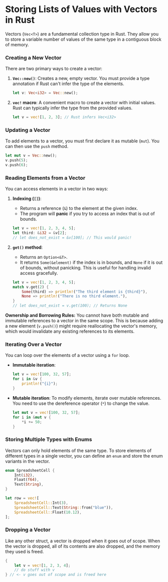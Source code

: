 # Storing Lists of Values with Vectors in Rust

Vectors (`Vec<T>`) are a fundamental collection type in Rust. They allow you to store a variable number of values of the same type in a contiguous block of memory.

### Creating a New Vector

There are two primary ways to create a vector:

1.  **`Vec::new()`**: Creates a new, empty vector. You must provide a type annotation if Rust can't infer the type of the elements.

    ```rust
    let v: Vec<i32> = Vec::new();
    ```

2.  **`vec!` macro**: A convenient macro to create a vector with initial values. Rust can typically infer the type from the provided values.

    ```rust
    let v = vec![1, 2, 3]; // Rust infers Vec<i32>
    ```

### Updating a Vector

To add elements to a vector, you must first declare it as mutable (`mut`). You can then use the `push` method.

```rust
let mut v = Vec::new();
v.push(5);
v.push(6);
```

### Reading Elements from a Vector

You can access elements in a vector in two ways:

1.  **Indexing (`[]`)**:

      * Returns a reference (`&`) to the element at the given index.
      * The program will **panic** if you try to access an index that is out of bounds.

    <!-- end list -->

    ```rust
    let v = vec![1, 2, 3, 4, 5];
    let third: &i32 = &v[2];
    // let does_not_exist = &v[100]; // This would panic!
    ```

2.  **`get()` method**:

      * Returns an `Option<&T>`.
      * It returns `Some(&element)` if the index is in bounds, and `None` if it is out of bounds, without panicking. This is useful for handling invalid access gracefully.

    <!-- end list -->

    ```rust
    let v = vec![1, 2, 3, 4, 5];
    match v.get(2) {
        Some(third) => println!("The third element is {third}"),
        None => println!("There is no third element."),
    }
    // let does_not_exist = v.get(100); // Returns None
    ```

**Ownership and Borrowing Rules:**
You cannot have both mutable and immutable references to a vector in the same scope. This is because adding a new element (`v.push()`) might require reallocating the vector's memory, which would invalidate any existing references to its elements.

### Iterating Over a Vector

You can loop over the elements of a vector using a `for` loop.

  * **Immutable iteration**:

    ```rust
    let v = vec![100, 32, 57];
    for i in &v {
        println!("{i}");
    }
    ```

  * **Mutable iteration**: To modify elements, iterate over mutable references. You need to use the dereference operator (`*`) to change the value.

    ```rust
    let mut v = vec![100, 32, 57];
    for i in &mut v {
        *i += 50;
    }
    ```

### Storing Multiple Types with Enums

Vectors can only hold elements of the same type. To store elements of different types in a single vector, you can define an `enum` and store the enum variants in the vector.

```rust
enum SpreadsheetCell {
    Int(i32),
    Float(f64),
    Text(String),
}

let row = vec![
    SpreadsheetCell::Int(3),
    SpreadsheetCell::Text(String::from("blue")),
    SpreadsheetCell::Float(10.12),
];
```

### Dropping a Vector

Like any other struct, a vector is dropped when it goes out of scope. When the vector is dropped, all of its contents are also dropped, and the memory they used is freed.

```rust
{
    let v = vec![1, 2, 3, 4];
    // do stuff with v
} // <- v goes out of scope and is freed here
```